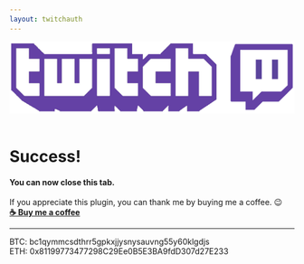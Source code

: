```yaml
---
layout: twitchauth
---
```


<img src="/images/twitchbanner.png" class="logo"/>  
<div class="clearFloat">&nbsp;</div>

# Success!
#### You can now close this tab.
If you appreciate this plugin, you can thank me by buying me a coffee. 😉  
<b><a href="https://paypal.me/BarRaider">☕ Buy me a coffee</a></b><br/><hr/>
BTC: bc1qymmcsdthrr5gpkxjjysnysauvng55y60klgdjs<br/>
ETH: 0x81199773477298C29Ee0B5E3BA9fdD307d27E233

